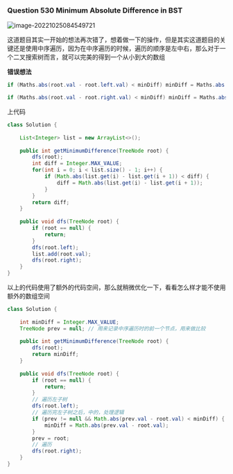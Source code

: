 ### Question 530 Minimum Absolute Difference in BST

![image-20221025084549721](C:\Users\jason\AppData\Roaming\Typora\typora-user-images\image-20221025084549721.png)

这道题目其实一开始的想法再次错了，想着做一下的操作，但是其实这道题目的关键还是使用中序遍历，因为在中序遍历的时候，遍历的顺序是左中右，那么对于一个二叉搜索树而言，就可以完美的得到一个从小到大的数组

**错误想法**

```java
if (Maths.abs(root.val - root.left.val) < minDiff) minDiff = Maths.abs(root.val - root.left.val);

if (Maths.abs(root.val - root.right.val) < minDiff) minDiff = Maths.abs(root.val - root.right.val);
```

上代码

```java
class Solution {
    
    List<Integer> list = new ArrayList<>();
    
    public int getMinimumDifference(TreeNode root) {
        dfs(root);
        int diff = Integer.MAX_VALUE;
        for(int i = 0; i < list.size() - 1; i++) {
            if (Math.abs(list.get(i) - list.get(i + 1)) < diff) {
                diff = Math.abs(list.get(i) - list.get(i + 1));
            }
        }
        return diff;
    }
    
    public void dfs(TreeNode root) {
        if (root == null) {
            return;
        }
        dfs(root.left);
        list.add(root.val);
        dfs(root.right);
    }
}
```

以上的代码使用了额外的代码空间，那么就稍微优化一下，看看怎么样才能不使用额外的数组空间

```java
class Solution {
    
    int minDiff = Integer.MAX_VALUE;
    TreeNode prev = null; // 用来记录中序遍历时的前一个节点，用来做比较
    
    public int getMinimumDifference(TreeNode root) {
        dfs(root);
        return minDiff;
    }
    
    public void dfs(TreeNode root) {
        if (root == null) {
            return;
        }
        // 遍历左子树
        dfs(root.left);
        // 遍历完左子树之后，中的，处理逻辑
        if (prev != null && Math.abs(prev.val - root.val) < minDiff) {
            minDiff = Math.abs(prev.val - root.val);
        }
        prev = root;
        // 遍历
        dfs(root.right);
    }
}
```

